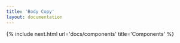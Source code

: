```yaml
---
title: 'Body Copy'
layout: documentation
---
```


{% include next.html url='docs/components' title='Components' %}
